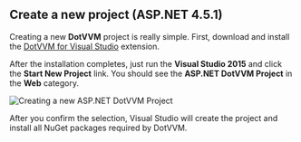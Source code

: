 ## Create a new project (ASP.NET 4.5.1)

Creating a new **DotVVM** project is really simple. First, download and install the [DotVVM for Visual Studio](https://www.dotvvm.com/landing/dotvvm-for-visual-studio-extension) extension.

After the installation completes, just run the **Visual Studio 2015** and click the **Start New Project** link.
You should see the **ASP.NET DotVVM Project** in the **Web** category.

<img src="{imageDir}how-to-start-dotnet-451_img1.png" alt="Creating a new ASP.NET DotVVM Project" />

After you confirm the selection, Visual Studio will create the project and install all NuGet packages required by DotVVM.
